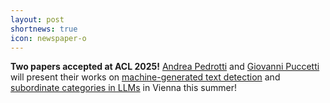 ```yaml
---
layout: post
shortnews: true
icon: newspaper-o
---
```


<b>Two papers accepted at ACL 2025!</b>
<a href="https://andreapdr.github.io/">Andrea Pedrotti</a> and <a href="https://gpucce.github.io/">Giovanni Puccetti</a> will present their works on <a href="https://arxiv.org/abs/2505.24523">machine-generated text detection</a> and <a href="https://arxiv.org/abs/2505.21301">subordinate categories in LLMs</a> in Vienna this summer!
